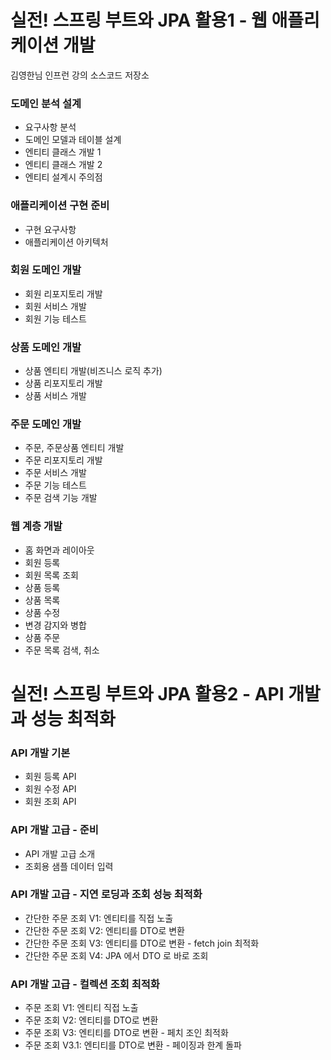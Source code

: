 # 실전! 스프링 부트와 JPA 활용1 - 웹 애플리케이션 개발

김영한님 인프런 강의 소스코드 저장소

### 도메인 분석 설계
- 요구사항 분석
- 도메인 모델과 테이블 설계
- 엔티티 클래스 개발 1
- 엔티티 클래스 개발 2
- 엔티티 설계시 주의점

### 애플리케이션 구현 준비
- 구현 요구사항
- 애플리케이션 아키텍처

### 회원 도메인 개발
- 회원 리포지토리 개발
- 회원 서비스 개발
- 회원 기능 테스트

### 상품 도메인 개발
- 상품 엔티티 개발(비즈니스 로직 추가)
- 상품 리포지토리 개발 
- 상품 서비스 개발

### 주문 도메인 개발
- 주문, 주문상품 엔티티 개발 
- 주문 리포지토리 개발
- 주문 서비스 개발
- 주문 기능 테스트
- 주문 검색 기능 개발

### 웹 계층 개발
- 홈 화면과 레이아웃
- 회원 등록
- 회원 목록 조회
- 상품 등록
- 상품 목록
- 상품 수정
- 변경 감지와 병합
- 상품 주문
- 주문 목록 검색, 취소


# 실전! 스프링 부트와 JPA 활용2 - API 개발과 성능 최적화


### API 개발 기본
- 회원 등록 API
- 회원 수정 API
- 회원 조회 API

### API 개발 고급 - 준비
- API 개발 고급 소개
- 조회용 샘플 데이터 입력

### API 개발 고급 - 지연 로딩과 조회 성능 최적화
- 간단한 주문 조회 V1: 엔티티를 직접 노출
- 간단한 주문 조회 V2: 엔티티를 DTO로 변환
- 간단한 주문 조회 V3: 엔티티를 DTO로 변환 - fetch join 최적화
- 간단한 주문 조회 V4: JPA 에서 DTO 로 바로 조회

### API 개발 고급 - 컬렉션 조회 최적화
- 주문 조회 V1: 엔티티 직접 노출
- 주문 조회 V2: 엔티티를 DTO로 변환
- 주문 조회 V3: 엔티티를 DTO로 변환 - 페치 조인 최적화
- 주문 조회 V3.1: 엔티티를 DTO로 변환 - 페이징과 한계 돌파
